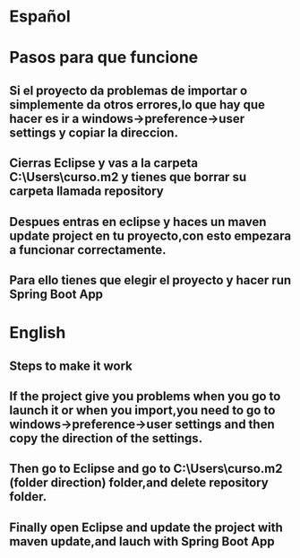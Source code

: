 # Español

# Pasos para que funcione

## Si el proyecto da problemas de importar o simplemente da otros errores,lo que hay que hacer es ir a windows->preference->user settings y copiar la direccion.

## Cierras Eclipse  y  vas a la carpeta C:\Users\curso\.m2 y tienes que borrar su carpeta llamada repository

## Despues entras en eclipse y haces un maven update project en tu proyecto,con esto empezara a funcionar correctamente.

## Para ello tienes que elegir el proyecto y hacer run Spring Boot App

# English

## Steps to make it work

## If the project give you problems when you go to launch it or when you import,you need to go to windows->preference->user settings and then copy the direction of the settings.

## Then go to Eclipse and go to C:\Users\curso\.m2 (folder direction) folder,and delete repository folder.

## Finally open Eclipse and update the project with maven update,and lauch with Spring Boot App

